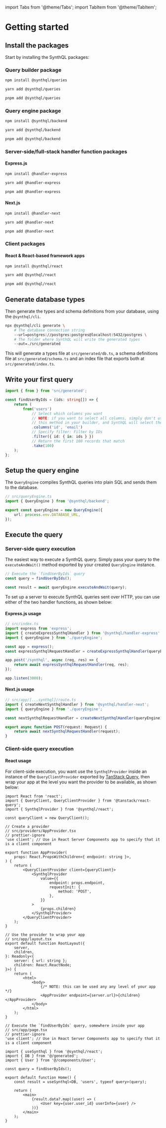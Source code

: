---
---

import Tabs from '@theme/Tabs';
import TabItem from '@theme/TabItem';

# Getting started

## Install the packages

Start by installing the SynthQL packages:

### Query builder package

<Tabs>
<TabItem value="npm" label="npm">

```bash
npm install @synthql/queries
```

</TabItem>
  
<TabItem value="yarn" label="yarn">

```bash
yarn add @synthql/queries
```

</TabItem>

<TabItem value="pnpm" label="pnpm">

```bash
pnpm add @synthql/queries
```

</TabItem>
</Tabs>

### Query engine package

<Tabs>
<TabItem value="npm" label="npm">

```bash
npm install @synthql/backend
```

</TabItem>
  
<TabItem value="yarn" label="yarn">

```bash
yarn add @synthql/backend
```

</TabItem>

<TabItem value="pnpm" label="pnpm">

```bash
pnpm add @synthql/backend
```

</TabItem>
</Tabs>

### Server-side/full-stack handler function packages

#### Express.js

<Tabs>
<TabItem value="npm" label="npm">

```bash
npm install @handler-express
```

</TabItem>
  
<TabItem value="yarn" label="yarn">

```bash
yarn add @handler-express
```

</TabItem>

<TabItem value="pnpm" label="pnpm">

```bash
pnpm add @handler-express
```

</TabItem>
</Tabs>

#### Next.js

<Tabs>
<TabItem value="npm" label="npm">

```bash
npm install @handler-next
```

</TabItem>
  
<TabItem value="yarn" label="yarn">

```bash
yarn add @handler-next
```

</TabItem>

<TabItem value="pnpm" label="pnpm">

```bash
pnpm add @handler-next
```

</TabItem>
</Tabs>

### Client packages

#### React & React-based framework apps

<Tabs>
<TabItem value="npm" label="npm">

```bash
npm install @synthql/react
```

</TabItem>
  
<TabItem value="yarn" label="yarn">

```bash
yarn add @synthql/react
```

</TabItem>

<TabItem value="pnpm" label="pnpm">

```bash
pnpm add @synthql/react
```

</TabItem>
</Tabs>

## Generate database types

Then generate the types and schema definitions from your database, using the `@synthql/cli`.

```bash
npx @synthql/cli generate \
    # The database connection string
    --url=postgres://postgres:postgres@localhost:5432/postgres \
    # The folder where SynthQL will write the generated types
    --out=./src/generated
```

This will generate a types file at `src/generated/db.ts`, a schema definitions file at `src/generated/schema.ts` and an index file that exports both at `src/generated/index.ts`.

## Write your first query

```ts
import { from } from 'src/generated';

const findUserByIds = (ids: string[]) => {
    return (
        from('users')
            // Select which columns you want
            // NOTE: if you want to select all columns, simply don't use
            // this method in your builder, and SynthQL will select them internally
            .columns('id', 'email')
            // Specify filter: Filter by IDs
            .filter({ id: { in: ids } })
            // Return the first 100 records that match
            .take(100)
    );
};
```

## Setup the query engine

The `QueryEngine` compiles SynthQL queries into plain SQL and sends them to the database.

```ts
// src/queryEngine.ts
import { QueryEngine } from '@synthql/backend';

export const queryEngine = new QueryEngine({
    url: process.env.DATABASE_URL,
});
```

## Execute the query

### Server-side query execution

The easiest way to execute a SynthQL query. Simply pass your query to the `executeAndWait()` method exported by your created `QueryEngine` instance.

```ts
// Execute the `findUserByIds` query
const query = findUserByIds();

const result = await queryEngine.executeAndWait(query);
```

To set up a server to execute SynthQL queries sent over HTTP, you can use either of the two handler functions, as shown below:

#### Express.js usage

```ts
// src/index.ts
import express from 'express';
import { createExpressSynthqlHandler } from '@synthql/handler-express';
import { queryEngine } from './queryEngine';

const app = express();
const expressSynthqlRequestHandler = createExpressSynthqlHandler(queryEngine);

app.post('/synthql', async (req, res) => {
    return await expressSynthqlRequestHandler(req, res);
});

app.listen(3000);
```

#### Next.js usage

```ts
// src/app/[...synthql]/route.ts
import { createNextSynthqlHandler } from '@synthql/handler-next';
import { queryEngine } from './queryEngine';

const nextSynthqlRequestHandler = createNextSynthqlHandler(queryEngine);

export async function POST(request: Request) {
    return await nextSynthqlRequestHandler(request);
}
```

### Client-side query execution

#### React usage

For client-side execution, you want use the `SynthqlProvider` inside an instance of the `QueryClientProvider` exported by [TanStack Query](https://tanstack.com/query/latest/docs/framework/react/installation), then wrap your app at the level you want the provider to be available, as shown below:

```tsx
import React from 'react';
import { QueryClient, QueryClientProvider } from '@tanstack/react-query';
import { SynthqlProvider } from '@synthql/react';

const queryClient = new QueryClient();

// Create a provider
// src/providers/AppProvider.tsx
// prettier-ignore
'use client'; // Use in React Server Components app to specify that it is a client component

export function AppProvider(
    props: React.PropsWithChildren<{ endpoint: string }>,
) {
    return (
        <QueryClientProvider client={queryClient}>
            <SynthqlProvider
                value={{
                    endpoint: props.endpoint,
                    requestInit: {
                        method: 'POST',
                    },
                }}
            >
                {props.children}
            </SynthqlProvider>
        </QueryClientProvider>
    );
}

// Use the provider to wrap your app
// src/app/layout.tsx
export default function RootLayout({
    server,
    children,
}: Readonly<{
    server: { url: string };
    children: React.ReactNode;
}>) {
    return (
        <html>
            <body>
                {/* NOTE: this can be used any any level of your app */}
                <AppProvider endpoint={server.url}>{children}</AppProvider>
            </body>
        </html>
    );
}

// Execute the `findUserByIds` query, somewhere inside your app
// src/app/page.tsx
// prettier-ignore
'use client'; // Use in React Server Components app to specify that it is a client component

import { useSynthql } from '@synthql/react';
import { DB } from '@/generated';
import { User } from '@/components/User';

const query = findUserByIds();

export default function Home() {
    const result = useSynthql<DB, 'users', typeof query>(query);

    return (
        <main>
            {result.data?.map((user) => (
                <User key={user.user_id} userInfo={user} />
            ))}
        </main>
    );
}
```
